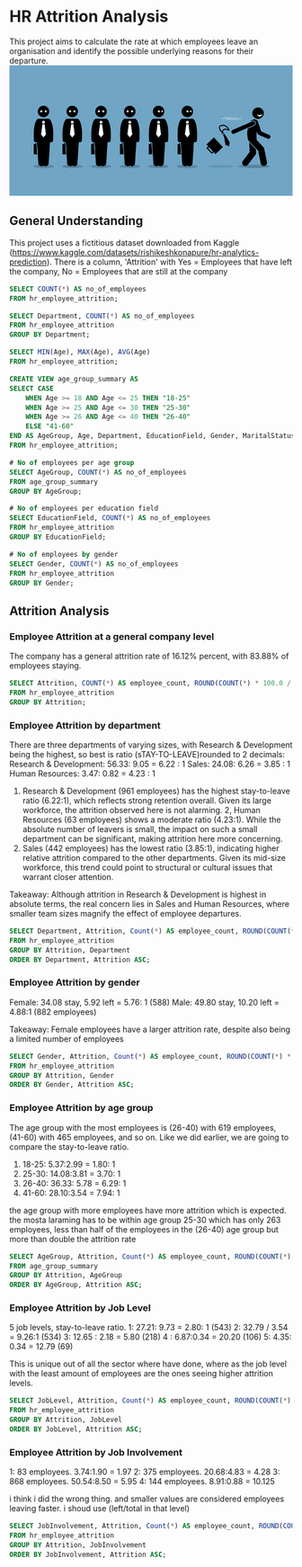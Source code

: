 # HR Attrition Analysis
This project aims to calculate the rate at which employees leave an organisation and identify the possible underlying reasons for their departure.
![cover image](cover_image.png)

## General Understanding
This project uses a fictitious dataset downloaded from Kaggle (https://www.kaggle.com/datasets/rishikeshkonapure/hr-analytics-prediction). There is a column, 'Attrition'  with Yes = Employees that have left the company,  No = Employees that are still at the company
```sql
SELECT COUNT(*) AS no_of_employees
FROM hr_employee_attrition;
```

```sql
SELECT Department, COUNT(*) AS no_of_employees
FROM hr_employee_attrition
GROUP BY Department;
```

```sql
SELECT MIN(Age), MAX(Age), AVG(Age)
FROM hr_employee_attrition;
```

```sql
CREATE VIEW age_group_summary AS
SELECT CASE
	WHEN Age >= 18 AND Age <= 25 THEN "18-25"
	WHEN Age >= 25 AND Age <= 30 THEN "25-30"
    WHEN Age >= 26 AND Age <= 40 THEN "26-40"
    ELSE "41-60"
END AS AgeGroup, Age, Department, EducationField, Gender, MaritalStatus, Attrition
FROM hr_employee_attrition;
```

```sql
# No of employees per age group
SELECT AgeGroup, COUNT(*) AS no_of_employees
FROM age_group_summary
GROUP BY AgeGroup;
```

```sql
# No of employees per education field
SELECT EducationField, COUNT(*) AS no_of_employees
FROM hr_employee_attrition
GROUP BY EducationField;
```
```sql
# No of employees by gender 
SELECT Gender, COUNT(*) AS no_of_employees
FROM hr_employee_attrition
GROUP BY Gender;
```

## Attrition Analysis
### Employee Attrition at a general company level
The company has a general attrition rate of 16.12% percent, with 83.88% of employees staying.
```sql
SELECT Attrition, COUNT(*) AS employee_count, ROUND(COUNT(*) * 100.0 / (SELECT total_employees FROM total_employees), 2) AS percentage
FROM hr_employee_attrition
GROUP BY Attrition;
```

### Employee Attrition by department
There are three departments of varying sizes, with Research & Development being the highest, so best is ratio (sTAY-TO-LEAVE)rounded to 2 decimals:
Research & Development: 56.33: 9.05 = 6.22 : 1
Sales: 24.08: 6.26 = 3.85 : 1
Human Resources: 3.47: 0.82  = 4.23 : 1

1. Research & Development (961 employees) has the highest stay-to-leave ratio (6.22:1), which reflects strong retention overall. Given its large workforce, the attrition observed here is not alarming.
2, Human Resources (63 employees) shows a moderate ratio (4.23:1). While the absolute number of leavers is small, the impact on such a small department can be significant, making attrition here more concerning.
3. Sales (442 employees) has the lowest ratio (3.85:1), indicating higher relative attrition compared to the other departments. Given its mid-size workforce, this trend could point to structural or cultural issues that warrant closer attention.

Takeaway: Although attrition in Research & Development is highest in absolute terms, the real concern lies in Sales and Human Resources, where smaller team sizes magnify the effect of employee departures.

```sql
SELECT Department, Attrition, Count(*) AS employee_count, ROUND(COUNT(*) * 100.0 / (SELECT total_employees FROM total_employees), 2) AS percentage
FROM hr_employee_attrition
GROUP BY Attrition, Department
ORDER BY Department, Attrition ASC;
```

### Employee Attrition by gender
Female:  34.08 stay, 5.92 left = 5.76: 1 (588)
Male: 49.80 stay, 10.20 left = 4.88:1 (882 employees)

Takeaway: Female employees have a larger attrition rate, despite also being a limited number of employees
```sql
SELECT Gender, Attrition, Count(*) AS employee_count, ROUND(COUNT(*) * 100.0 / (SELECT total_employees FROM total_employees), 2) AS percentage
FROM hr_employee_attrition
GROUP BY Attrition, Gender
ORDER BY Gender, Attrition ASC;
```

### Employee Attrition by age group
The age group with the most employees is (26-40) with 619 employees, (41-60) with 465 employees, and so on. Like we did earlier, we are going to compare the stay-to-leave ratio.
1. 18-25: 5.37:2.99 = 1.80: 1
2. 25-30: 14.08:3.81 = 3.70: 1
3. 26-40: 36.33: 5.78 = 6.29: 1
4. 41-60: 28.10:3.54 = 7.94: 1

the age group with more employees have more attrition which is expected. the mosta laraming has to be within age group 25-30 which has only 263 employees, less than half of the employees in the (26-40) age group but more than double the attrition rate

```sql
SELECT AgeGroup, Attrition, Count(*) AS employee_count, ROUND(COUNT(*) * 100.0 / (SELECT total_employees FROM total_employees), 2) AS percentage
FROM age_group_summary
GROUP BY Attrition, AgeGroup
ORDER BY AgeGroup, Attrition ASC;
```

### Employee Attrition by Job Level
5 job levels, stay-to-leave ratio.
1: 27.21: 9.73 = 2.80: 1 (543)
2: 32.79 / 3.54 = 9.26:1 (534)
3: 12.65 : 2.18 = 5.80 (218)
4 : 6.87:0.34 = 20.20 (106)
5: 4.35: 0.34 = 12.79 (69)

This is unique out of all the sector where have done, where as the job level with the least amount of employees are the ones seeing higher attrition levels.

```sql
SELECT JobLevel, Attrition, Count(*) AS employee_count, ROUND(COUNT(*) * 100.0 / (SELECT total_employees FROM total_employees), 2) AS percentage
FROM hr_employee_attrition
GROUP BY Attrition, JobLevel
ORDER BY JobLevel, Attrition ASC;
```

### Employee Attrition by Job Involvement
1: 83 employees. 3.74:1.90 = 1.97
2: 375 employees. 20.68:4.83 = 4.28
3: 868 employees. 50.54:8.50 = 5.95
4: 144 employees. 8.91:0.88 = 10.125 

i think i did the wrong thing. and smaller values are considered employees leaving faster. i shoud use (left/total in that level)

```sql
SELECT JobInvolvement, Attrition, Count(*) AS employee_count, ROUND(COUNT(*) * 100.0 / (SELECT total_employees FROM total_employees), 2) AS percentage
FROM hr_employee_attrition
GROUP BY Attrition, JobInvolvement
ORDER BY JobInvolvement, Attrition ASC;
```
